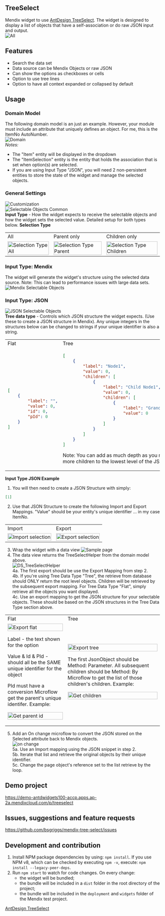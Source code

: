 ## TreeSelect
Mendix widget to use [AntDesign TreeSelect](https://ant.design/components/tree-select). The widget is designed to display a list of objects that have a self-association or do raw JSON input and output.  
![All](https://github.com/bsgriggs/mendix-tree-select/blob/media/SelectionType_All.png)  

## Features
- Search the data set
- Data source can be Mendix Objects or raw JSON
- Can show the options as checkboxes or cells
- Option to use tree lines
- Option to have all context expanded or collapsed by default

## Usage  
### Domain Model  
The following domain model is an just an example. However, your module must include an attribute that uniquely defines an object. For me, this is the ItemNo AutoNumber.  
![Domain](https://github.com/bsgriggs/mendix-tree-select/blob/media/Domain.png)  
*Notes:*
- The "Item" entity will be displayed in the dropdown
- The "ItemSelection" entity is the entity that holds the association that is set when option(s) are selected.
- If you are using Input Type "JSON", you will need 2 non-persistent entities to store the state of the widget and manage the selected objects.
 
### General Settings  
![Customization](https://github.com/bsgriggs/mendix-tree-select/blob/media/Customization.png)  
![Selectable Objects Common](https://github.com/bsgriggs/mendix-tree-select/blob/media/SelectableObjects_Common.png)  
**Input Type** - How the widget expects to receive the selectable objects and how the widget sets the selected value. Detailed setup for both types below. 
**Selection Type**
<table>
 <tr>
  <td>All</td>
  <td>Parent only</td>
  <td>Children only</td>
 </tr>
  <td> <img src="https://github.com/bsgriggs/mendix-tree-select/blob/media/SelectionType_All.png"  alt="Selection Type All" width="100%" height="auto" ></td>
 <td> <img src="https://github.com/bsgriggs/mendix-tree-select/blob/media/SelectionType_Parent.png"  alt="Selection Type Parent" width="100%" height="auto" ></td>
 <td> <img src="https://github.com/bsgriggs/mendix-tree-select/blob/media/SelectionType_Children.png"  alt="Selection Type Children" width="100%" height="auto" ></td>
</table>

### Input Type: Mendix  
The widget will generate the widget's structure using the selected data source. Note: This can lead to performance issues with large data sets.  
![Mendix Selectable Objects](https://github.com/bsgriggs/mendix-tree-select/blob/media/SelectableObjectMendix.png)  

### Input Type: JSON  
![JSON Selectable Objects](https://github.com/bsgriggs/mendix-tree-select/blob/media/SelectableObjectJSON.png)  
**Tree data type** - Controls which JSON structure the widget expects. (Use these to create a JSON structure in Mendix). Any unique integers in the structures below can be changed to strings if your unique identifier is also a string.
<table>
<tr>
<td> Flat </td> <td> Tree </td>
</tr>
<tr>
<td>
 
```json
[
    {
        "label": "",
        "value": 0,
        "id": 0,
        "pId": 0
    }
]
```

</td>
<td>

```json
[
    {
        "label": "Node1",
        "value": 0,
        "children": [
            {
                "label": "Child Node1",
                "value": 0,
                "children": [
                    {
                        "label": "Grand Child Node1",
                        "value": 0
                    }
                ]
            }
        ]
    }
]
```
 
<p>Note: You can add as much depth as you need. Just add more children to the lowest level of the JSON structure</p>

</td>
</tr>
</table>

**Input Type JSON Example**

1. You will then need to create a JSON Structure with simply:
```json
[1]
```
2. Use that JSON Structure to create the following Import and Export Mappings. "Value" should be your entity's unique identifier ... in my case ItemNo.  
<table>
 <tr>
  <td>Import</td>
  <td>Export</td>
 </tr>
  <td> <img src="https://github.com/bsgriggs/mendix-tree-select/blob/media/Import_Selection.png"  alt="Import selection" width="100%" height="auto" ></td>
 <td> <img src="https://github.com/bsgriggs/mendix-tree-select/blob/media/Export_Selection.png"  alt="Export selection" width="100%" height="auto" ></td>
</table>

3. Wrap the widget with a data view
![Sample page](https://github.com/bsgriggs/mendix-tree-select/blob/media/SamplePage.png)  
4. The data view returns the TreeSelectHelper from the domain model above.  
![DS_TreeSelectHelper](https://github.com/bsgriggs/mendix-tree-select/blob/media/DS_TreeSelectHelper.png)  
4a. The first export should be use the Export Mapping from step 2.  
4b. If you're using Tree Data Type "Tree", the retrieve from database should ONLY return the root level objects. Children will be retrieved by the subsequent export mapping. For Tree Data Type "Flat", simply retrieve all the objects you want displayed.  
4c. Use an export mapping to get the JSON structure for your selectable objects. These should be based on the JSON structures in the Tree Data Type section above.   
<table>
 <tr>
  <td>Flat</td>
  <td>Tree</td>
 </tr>
  <td> 
   <img src="https://github.com/bsgriggs/mendix-tree-select/blob/media/Export_Flat.png"  alt="Export flat" width="100%" height="auto" >
   <p>Label - the text shown for the option</p>
   <p>Value & Id & PId - should all be the SAME unique identifier for the object</p>
   <p>PId must have a conversion Microflow get the parent's unique identifer. Example: </p>
   <img src="https://github.com/bsgriggs/mendix-tree-select/blob/media/MAP_Item_ParentID.png" alt="Get parent id" width="100%" height="auto" >
   <p></p>
 </td>
 <td> 
  <img src="https://github.com/bsgriggs/mendix-tree-select/blob/media/Export_Tree.png"  alt="Export tree" width="100%" height="auto" >
  <p>The first JsonObject should be Method: Parameter. All subsequent children should be Method: By Microflow to get the list of those children's children. Example: </p>
  <img src="https://github.com/bsgriggs/mendix-tree-select/blob/media/MAP_Item_Children.png" alt="Get children" width="100%" height="auto" >
  <p></p>
 </td>
</table>

5. Add an On change microflow to convert the JSON stored on the Selected attribute back to Mendix objects.  
![on change](https://github.com/bsgriggs/mendix-tree-select/blob/media/ACT_ItemSelect_OnChange.png)  
5a. Use an Import mapping using the JSON snippet in step 2.  
5b. Iterate that list and retrieve the original objects by their unique identifier.  
5c. Change the page object's reference set to the list retrieve by the loop.  

## Demo project
https://demo-antdwidgets100-accp.apps.ap-2a.mendixcloud.com/p/treeselect

## Issues, suggestions and feature requests
https://github.com/bsgriggs/mendix-tree-select/issues

## Development and contribution

1. Install NPM package dependencies by using: `npm install`. If you use NPM v8, which can be checked by executing `npm -v`, execute: `npm install --legacy-peer-deps`.
2. Run `npm start` to watch for code changes. On every change:
    - the widget will be bundled;
    - the bundle will be included in a `dist` folder in the root directory of the project;
    - the bundle will be included in the `deployment` and `widgets` folder of the Mendix test project.

[AntDesign TreeSelect](https://ant.design/components/tree-select)
